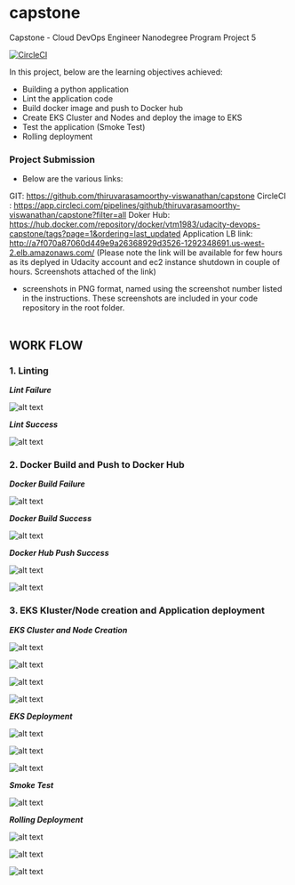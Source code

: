 # capstone
Capstone - Cloud DevOps Engineer Nanodegree Program Project 5

[![CircleCI](https://circleci.com/gh/thiruvarasamoorthy-viswanathan/capstone/tree/main.svg?style=svg)](https://circleci.com/gh/thiruvarasamoorthy-viswanathan/capstone/tree/main)

In this project, below are the learning objectives achieved:

- Building a python application
- Lint the application code
- Build docker image and push to Docker hub
- Create EKS Cluster and Nodes and deploy the image to EKS
- Test the application (Smoke Test)
- Rolling deployment

### Project Submission

- Below are the various links:

GIT: https://github.com/thiruvarasamoorthy-viswanathan/capstone
CircleCI : https://app.circleci.com/pipelines/github/thiruvarasamoorthy-viswanathan/capstone?filter=all
Doker Hub: https://hub.docker.com/repository/docker/vtm1983/udacity-devops-capstone/tags?page=1&ordering=last_updated
Application LB link: http://a7f070a87060d449e9a26368929d3526-1292348691.us-west-2.elb.amazonaws.com/ (Please note the link will be available for few hours as its deplyed in Udacity account and ec2 instance shutdown in couple of hours. Screenshots attached of the link)

-  screenshots in PNG format, named using the screenshot number listed in the instructions. These screenshots are included in your code repository in the root folder.
<br/><br/>
## WORK FLOW

### **1. Linting**

***Lint Failure***

![alt text](https://github.com/thiruvarasamoorthy-viswanathan/capstone/blob/main/screenshots/01_Execute_Linting_Failure_CircleCI.png)

***Lint Success***

![alt text](https://github.com/thiruvarasamoorthy-viswanathan/capstone/blob/main/screenshots/02_Execute_Linting_Success_CircleCI.png)


### **2. Docker Build and Push to Docker Hub**

***Docker Build Failure***

![alt text](https://github.com/thiruvarasamoorthy-viswanathan/capstone/blob/main/screenshots/03_Build_Docker_Container_Build_Failure_CircleCI.png)

***Docker Build Success***

![alt text](https://github.com/thiruvarasamoorthy-viswanathan/capstone/blob/main/screenshots/04_Build_Docker_Container_Build_Success_CircleCI.png)

***Docker Hub Push Success***

![alt text](https://github.com/thiruvarasamoorthy-viswanathan/capstone/blob/main/screenshots/05_Build_Docker_Hub_Push_Success_CircleCI.png)

![alt text](https://github.com/thiruvarasamoorthy-viswanathan/capstone/blob/main/screenshots/06_Docker_Hub_Push_Success.png)

### **3. EKS Kluster/Node creation and Application deployment**

***EKS Cluster and Node Creation***

![alt text](https://github.com/thiruvarasamoorthy-viswanathan/capstone/blob/main/screenshots/08_EKS_Cluster_Creation_AWS_Console.png)

![alt text](https://github.com/thiruvarasamoorthy-viswanathan/capstone/blob/main/screenshots/09_EKS_WorkerNode_Creation_AWS_Console.png)

![alt text](https://github.com/thiruvarasamoorthy-viswanathan/capstone/blob/main/screenshots/10_EKS_Cluster_AWS_Console.png)

![alt text](https://github.com/thiruvarasamoorthy-viswanathan/capstone/blob/main/screenshots/11_EKS_WorkerNode_EC2_AWS_Console.png)

***EKS Deployment***

![alt text](https://github.com/thiruvarasamoorthy-viswanathan/capstone/blob/main/screenshots/07_EKS_Cluster_Container_Deployment_CircleCI.png)

![alt text](https://github.com/thiruvarasamoorthy-viswanathan/capstone/blob/main/screenshots/12_EKS_WorkerNode_LoadBalancer_AWS_Console.png)

![alt text](https://github.com/thiruvarasamoorthy-viswanathan/capstone/blob/main/screenshots/13_Application_Loadbalancer_Link.png)


***Smoke Test***

![alt text](https://github.com/thiruvarasamoorthy-viswanathan/capstone/blob/main/screenshots/14_Smoke_Test_Loadbalancer_CircleCI.png)

***Rolling Deployment***

![alt text](https://github.com/thiruvarasamoorthy-viswanathan/capstone/blob/main/screenshots/15_Rollingdeployment_CircleCI.png)

![alt text](https://github.com/thiruvarasamoorthy-viswanathan/capstone/blob/main/screenshots/16_DockerHub_Neimage.png)

![alt text](https://github.com/thiruvarasamoorthy-viswanathan/capstone/blob/main/screenshots/17_Workflow_Rollingdeployment_CircleCI.png)

